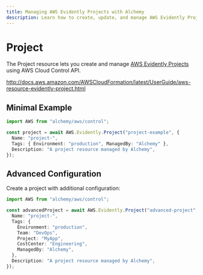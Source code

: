 ```yaml
---
title: Managing AWS Evidently Projects with Alchemy
description: Learn how to create, update, and manage AWS Evidently Projects using Alchemy Cloud Control.
---
```


# Project

The Project resource lets you create and manage [AWS Evidently Projects](https://docs.aws.amazon.com/evidently/latest/userguide/) using AWS Cloud Control API.

http://docs.aws.amazon.com/AWSCloudFormation/latest/UserGuide/aws-resource-evidently-project.html

## Minimal Example

```ts
import AWS from "alchemy/aws/control";

const project = await AWS.Evidently.Project("project-example", {
  Name: "project-",
  Tags: { Environment: "production", ManagedBy: "Alchemy" },
  Description: "A project resource managed by Alchemy",
});
```

## Advanced Configuration

Create a project with additional configuration:

```ts
import AWS from "alchemy/aws/control";

const advancedProject = await AWS.Evidently.Project("advanced-project", {
  Name: "project-",
  Tags: {
    Environment: "production",
    Team: "DevOps",
    Project: "MyApp",
    CostCenter: "Engineering",
    ManagedBy: "Alchemy",
  },
  Description: "A project resource managed by Alchemy",
});
```

